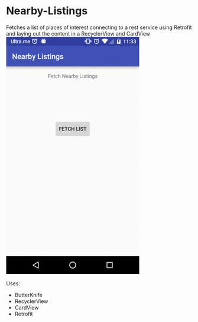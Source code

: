 # Nearby-Listings
Fetches a list of places of interest connecting to a rest service using Retrofit and laying out the content in a RecyclerView  and CardView
![Alt text](/raw/output.gif?raw=true "Home Screen")

Uses:
- ButterKnife
- RecyclerView
- CardView
- Retrofit

